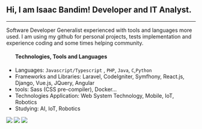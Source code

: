 ## Hi, I am Isaac Bandim! Developer and IT Analyst. 
<hr>
 <p>
  Software Developer Generalist experienced with tools and languages more used. I am using my github for personal projects, tests implementation and experience coding and some times helping community.  
 </p>
 <ul>
   <h4>Technologies, Tools and Languages</h4>
  <li>Languages: <code>Javascript/Typescript</code> , <code>PHP</code>, <code>Java</code>, <code>C</code>,<code>Python</code> </li>
  <li>Frameworks and Libraries: Laravel, CodeIgniter, Symfhony, React.js, Django, Vue.js, JQuery, Angular </li>
  <li>tools: Sass (CSS pre-compiler), Docker...</li>
  <li>Technologies Application: Web System Technology, Mobile, IoT, Robotics</li>
  <li>Studying: AI, IoT, Robotics </li>
 </ul>
<div> 
 <a href="https://discord.gg/683864542693818422" target="_blank"><img src="https://img.shields.io/badge/Discord-7289DA?style=for-the-badge&logo=discord&logoColor=white" target="_blank"></a> 
  <a href = "mailto:ibandim@outlook.com"><img src="https://img.shields.io/badge/Microsoft_Outlook-0078D4?style=for-the-badge&logo=microsoft-outlook&logoColor=white" target="_blank"></a>
  <a href="https://www.linkedin.com/in/isaac-bandim-67929716a/" target="_blank"><img src="https://img.shields.io/badge/-LinkedIn-%230077B5?style=for-the-badge&logo=linkedin&logoColor=white" target="_blank"></a> 
</div>
